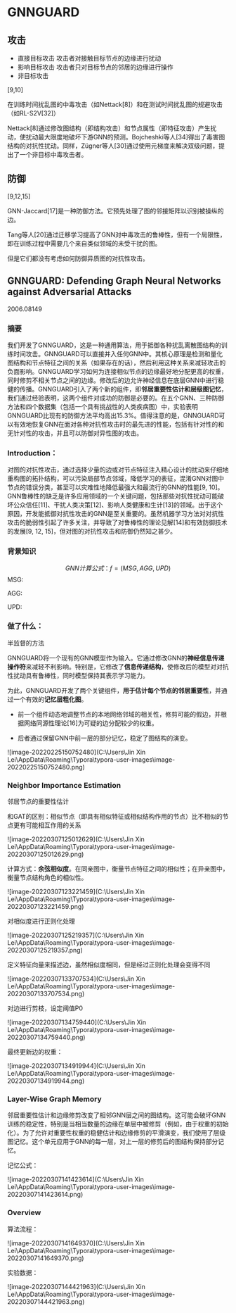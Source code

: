# GNNGUARD

## 攻击 

- 直接目标攻击	攻击者对接触目标节点的边缘进行扰动
- 影响目标攻击    攻击者只对目标节点的邻居的边缘进行操作
- 非目标攻击

[9,10]

在训练时间扰乱图的中毒攻击（如Nettack[8]）和在测试时间扰乱图的规避攻击（如RL-S2V[32]）

Nettack[8]通过修改图结构（即结构攻击）和节点属性（即特征攻击）产生扰动，使扰动最大限度地破坏下游GNN的预测。Bojcheshki等人[34]得出了毒害图结构的对抗性扰动。同样，Zügner等人[30]通过使用元梯度来解决双级问题，提出了一个非目标中毒攻击者。

## 防御 



[9,12,15]

GNN-Jaccard[17]是一种防御方法。它预先处理了图的邻接矩阵以识别被操纵的边。

Tang等人[20]通过迁移学习提高了GNN对中毒攻击的鲁棒性，但有一个局限性，即在训练过程中需要几个来自类似领域的未受干扰的图。

但是它们都没有考虑如何防御异质图的对抗性攻击。



## **GNNGUARD: Defending Graph Neural Networks against Adversarial Attacks**

2006.08149

### 摘要

我们开发了GNNGUARD，这是一种通用算法，用于抵御各种扰乱离散图结构的训练时间攻击。GNNGUARD可以直接并入任何GNN中。其核心原理是检测和量化图结构和节点特征之间的关系（如果存在的话），然后利用这种关系来减轻攻击的负面影响。GNNGUARD学习如何为连接相似节点的边缘最好地分配更高的权重，同时修剪不相关节点之间的边缘。修改后的边允许神经信息在底层GNN中进行稳健的传播。GNNGUARD引入了两个新的组件，即**邻居重要性估计和层级图记忆**，我们通过经验表明，这两个组件对成功的防御是必要的。在五个GNN、三种防御方法和四个数据集（包括一个具有挑战性的人类疾病图）中，实验表明GNNGUARD比现有的防御方法平均高出15.3%。值得注意的是，GNNGUARD可以有效地恢复GNN在面对各种对抗性攻击时的最先进的性能，包括有针对性的和无针对性的攻击，并且可以防御对异性图的攻击。

### Introduction：

对图的对抗性攻击，通过选择少量的边或对节点特征注入精心设计的扰动来仔细地重构图的拓扑结构，可以污染局部节点邻域，降低学习的表征，混淆GNN对图中节点的错误分类，甚至可以灾难性地降低最强大和最流行的GNN的性能[9, 10]。GNN鲁棒性的缺乏是许多应用领域的一个关键问题，包括那些对抗性扰动可能破坏公众信任[11]、干扰人类决策[12]、影响人类健康和生计[13]的领域。出于这个原因，开发能抵御对抗性攻击的GNN是至关重要的。虽然机器学习方法对对抗性攻击的脆弱性引起了许多关注，并导致了对鲁棒性的理论见解[14]和有效防御技术的发展[9, 12, 15]，但对图的对抗性攻击和防御仍然知之甚少。

### 背景知识

[GCN原理]: https://www.163.com/dy/article/FP9HA24J0516EPQ9.html


$$
GNN计算公式：f = (MSG,AGG,UPD)
$$
MSG:

AGG:

UPD:



### 做了什么：

半监督的方法

GNNGUARD将一个现有的GNN模型作为输入。它通过修改GNN的**神经信息传递操作符**来减轻不利影响。特别是，它修改了**信息传递结构**，使修改后的模型对对抗性扰动具有鲁棒性，同时模型保持其表示学习能力。

为此，GNNGUARD开发了两个关键组件，**用于估计每个节点的邻居重要性**，并通过一个有效的**记忆层粗化图**。

- 前一个组件动态地调整节点的本地网络邻域的相关性，修剪可能的假边，并根据网络同源性理论[16]为可疑的边分配较少的权重。

- 后者通过保留GNN中前一层的部分记忆，稳定了图结构的演变。

![image-20220225150752480](C:\Users\Jin Xin Lei\AppData\Roaming\Typora\typora-user-images\image-20220225150752480.png)

### **Neighbor Importance Estimation**

邻居节点的重要性估计

和GAT的区别：相似节点（即具有相似特征或相似结构作用的节点）比不相似的节点更有可能相互作用的关系

![image-20220307125012629](C:\Users\Jin Xin Lei\AppData\Roaming\Typora\typora-user-images\image-20220307125012629.png)

计算方式：**余弦相似度**。在同亲图中，衡量节点特征之间的相似性；在异亲图中，衡量节点结构角色的相似性。

![image-20220307123221459](C:\Users\Jin Xin Lei\AppData\Roaming\Typora\typora-user-images\image-20220307123221459.png)

对相似度进行正则化处理

![image-20220307125219357](C:\Users\Jin Xin Lei\AppData\Roaming\Typora\typora-user-images\image-20220307125219357.png)

定义特征向量来描述边，虽然相似度相同，但是经过正则化处理会变得不同

![image-20220307133707534](C:\Users\Jin Xin Lei\AppData\Roaming\Typora\typora-user-images\image-20220307133707534.png)

对边进行剪枝，设定阈值P0

![image-20220307134759440](C:\Users\Jin Xin Lei\AppData\Roaming\Typora\typora-user-images\image-20220307134759440.png)

最终更新边的权重：

![image-20220307134919944](C:\Users\Jin Xin Lei\AppData\Roaming\Typora\typora-user-images\image-20220307134919944.png)

###  **Layer-Wise Graph Memory**

邻居重要性估计和边缘修剪改变了相邻GNN层之间的图结构。这可能会破坏GNN训练的稳定性，特别是当相当数量的边缘在单层中被修剪（例如，由于权重的初始化）。为了允许对重要性权重的稳健估计和边缘修剪的平滑演变，我们使用了层级图记忆。这个单元应用于GNN的每一层，对上一层的修剪后的图结构保持部分记忆。

记忆公式：

![image-20220307141423614](C:\Users\Jin Xin Lei\AppData\Roaming\Typora\typora-user-images\image-20220307141423614.png)

### **Overview**



算法流程：

![image-20220307141649370](C:\Users\Jin Xin Lei\AppData\Roaming\Typora\typora-user-images\image-20220307141649370.png)

实验数据：

![image-20220307144421963](C:\Users\Jin Xin Lei\AppData\Roaming\Typora\typora-user-images\image-20220307144421963.png)

